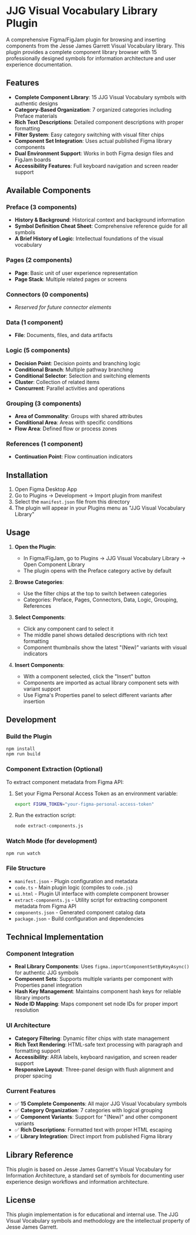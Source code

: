 # JJG Visual Vocabulary Library Plugin

A comprehensive Figma/FigJam plugin for browsing and inserting components from the Jesse James Garrett Visual Vocabulary library. This plugin provides a complete component library browser with 15 professionally designed symbols for information architecture and user experience documentation.

## Features

- **Complete Component Library**: 15 JJG Visual Vocabulary symbols with authentic designs
- **Category-Based Organization**: 7 organized categories including Preface materials
- **Rich Text Descriptions**: Detailed component descriptions with proper formatting
- **Filter System**: Easy category switching with visual filter chips
- **Component Set Integration**: Uses actual published Figma library components
- **Dual Environment Support**: Works in both Figma design files and FigJam boards
- **Accessibility Features**: Full keyboard navigation and screen reader support

## Available Components

### Preface (3 components)
- **History & Background**: Historical context and background information
- **Symbol Definition Cheat Sheet**: Comprehensive reference guide for all symbols
- **A Brief History of Logic**: Intellectual foundations of the visual vocabulary

### Pages (2 components)
- **Page**: Basic unit of user experience representation
- **Page Stack**: Multiple related pages or screens

### Connectors (0 components)
- *Reserved for future connector elements*

### Data (1 component)
- **File**: Documents, files, and data artifacts

### Logic (5 components)
- **Decision Point**: Decision points and branching logic
- **Conditional Branch**: Multiple pathway branching
- **Conditional Selector**: Selection and switching elements
- **Cluster**: Collection of related items
- **Concurrent**: Parallel activities and operations

### Grouping (3 components)
- **Area of Commonality**: Groups with shared attributes
- **Conditional Area**: Areas with specific conditions
- **Flow Area**: Defined flow or process zones

### References (1 component)
- **Continuation Point**: Flow continuation indicators

## Installation

1. Open Figma Desktop App
2. Go to Plugins → Development → Import plugin from manifest
3. Select the `manifest.json` file from this directory
4. The plugin will appear in your Plugins menu as "JJG Visual Vocabulary Library"

## Usage

1. **Open the Plugin**: 
   - In Figma/FigJam, go to Plugins → JJG Visual Vocabulary Library → Open Component Library
   - The plugin opens with the Preface category active by default

2. **Browse Categories**:
   - Use the filter chips at the top to switch between categories
   - Categories: Preface, Pages, Connectors, Data, Logic, Grouping, References

3. **Select Components**:
   - Click any component card to select it
   - The middle panel shows detailed descriptions with rich text formatting
   - Component thumbnails show the latest "(New)" variants with visual indicators

4. **Insert Components**:
   - With a component selected, click the "Insert" button
   - Components are imported as actual library component sets with variant support
   - Use Figma's Properties panel to select different variants after insertion

## Development

### Build the Plugin
```bash
npm install
npm run build
```

### Component Extraction (Optional)
To extract component metadata from Figma API:
1. Set your Figma Personal Access Token as an environment variable:
   ```bash
   export FIGMA_TOKEN="your-figma-personal-access-token"
   ```
2. Run the extraction script:
   ```bash
   node extract-components.js
   ```

### Watch Mode (for development)
```bash
npm run watch
```

### File Structure
- `manifest.json` - Plugin configuration and metadata
- `code.ts` - Main plugin logic (compiles to `code.js`)
- `ui.html` - Plugin UI interface with complete component browser
- `extract-components.js` - Utility script for extracting component metadata from Figma API
- `components.json` - Generated component catalog data
- `package.json` - Build configuration and dependencies

## Technical Implementation

### Component Integration
- **Real Library Components**: Uses `figma.importComponentSetByKeyAsync()` for authentic JJG symbols
- **Component Sets**: Supports multiple variants per component with Properties panel integration
- **Hash Key Management**: Maintains component hash keys for reliable library imports
- **Node ID Mapping**: Maps component set node IDs for proper import resolution

### UI Architecture
- **Category Filtering**: Dynamic filter chips with state management
- **Rich Text Rendering**: HTML-safe text processing with paragraph and formatting support
- **Accessibility**: ARIA labels, keyboard navigation, and screen reader support
- **Responsive Layout**: Three-panel design with flush alignment and proper spacing

### Current Features
- ✅ **15 Complete Components**: All major JJG Visual Vocabulary symbols
- ✅ **Category Organization**: 7 categories with logical grouping
- ✅ **Component Variants**: Support for "(New)" and other component variants
- ✅ **Rich Descriptions**: Formatted text with proper HTML escaping
- ✅ **Library Integration**: Direct import from published Figma library

## Library Reference

This plugin is based on Jesse James Garrett's Visual Vocabulary for Information Architecture, a standard set of symbols for documenting user experience design workflows and information architecture.

## License

This plugin implementation is for educational and internal use. The JJG Visual Vocabulary symbols and methodology are the intellectual property of Jesse James Garrett.
